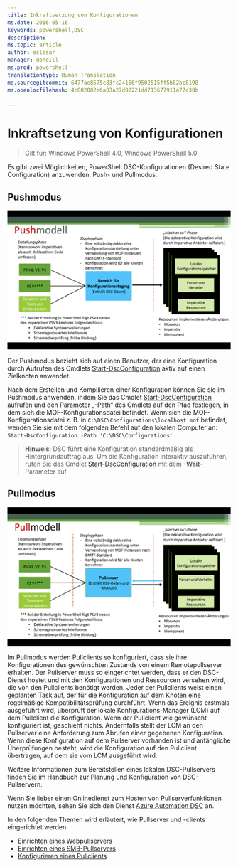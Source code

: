 ```yaml
---
title: Inkraftsetzung von Konfigurationen
ms.date: 2016-05-16
keywords: powershell,DSC
description: 
ms.topic: article
author: eslesar
manager: dongill
ms.prod: powershell
translationtype: Human Translation
ms.sourcegitcommit: 6477ae8575c83fc24150f9502515ff5b82bc8198
ms.openlocfilehash: 4c802002c6a03a27d02221dd713677911a77c30b

---
```


# Inkraftsetzung von Konfigurationen

>Gilt für: Windows PowerShell 4.0, Windows PowerShell 5.0

Es gibt zwei Möglichkeiten, PowerShell DSC-Konfigurationen (Desired State Configuration) anzuwenden: Push- und Pullmodus.

## Pushmodus

![Pushmodus](images/Push.png "How push mode works")

Der Pushmodus bezieht sich auf einen Benutzer, der eine Konfiguration durch Aufrufen des Cmdlets [Start-DscConfiguration](https://technet.microsoft.com/en-us/library/dn521623.aspx) aktiv auf einen Zielknoten anwendet.

Nach dem Erstellen und Kompilieren einer Konfiguration können Sie sie im Pushmodus anwenden, indem Sie das Cmdlet [Start-DscConfiguration](https://technet.microsoft.com/en-us/library/dn521623.aspx) aufrufen und den Parameter „-Path“ des Cmdlets auf den Pfad festlegen, in dem sich die MOF-Konfigurationsdatei befindet. Wenn sich die MOF-Konfigurationsdatei z. B. in `C:\DSC\Configurations\localhost.mof` befindet, wenden Sie sie mit dem folgenden Befehl auf den lokalen Computer an: `Start-DscConfiguration -Path 'C:\DSC\Configurations'`

> __Hinweis__: DSC führt eine Konfiguration standardmäßig als Hintergrundauftrag aus. Um die Konfiguration interaktiv auszuführen, rufen Sie das Cmdlet [Start-DscConfiguration](https://technet.microsoft.com/en-us/library/dn521623.aspx) mit dem __-Wait__-Parameter auf.


## Pullmodus

![Pullmodus](images/Pull.png "How pull mode works")

Im Pullmodus werden Pullclients so konfiguriert, dass sie ihre Konfigurationen des gewünschten Zustands von einem Remotepullserver erhalten. Der Pullserver muss so eingerichtet werden, dass er den DSC-Dienst hostet und mit den Konfigurationen und Ressourcen versehen wird, die von den Pullclients benötigt werden. Jeder der Pullclients weist einen geplanten Task auf, der für die Konfiguration auf dem Knoten eine regelmäßige Kompatibilitätsprüfung durchführt. Wenn das Ereignis erstmals ausgeführt wird, überprüft der lokale Konfigurations-Manager (LCM) auf dem Pullclient die Konfiguration. Wenn der Pullclient wie gewünscht konfiguriert ist, geschieht nichts. Andernfalls stellt der LCM an den Pullserver eine Anforderung zum Abrufen einer gegebenen Konfiguration. Wenn diese Konfiguration auf dem Pullserver vorhanden ist und anfängliche Überprüfungen besteht, wird die Konfiguration auf den Pullclient übertragen, auf dem sie vom LCM ausgeführt wird.

Weitere Informationen zum Bereitstellen eines lokalen DSC-Pullservers finden Sie im Handbuch zur Planung und Konfiguration von DSC-Pullservern.

Wenn Sie lieber einen Onlinedienst zum Hosten von Pullserverfunktionen nutzen möchten, sehen Sie sich den Dienst [Azure Automation DSC](https://azure.microsoft.com/en-us/documentation/articles/automation-dsc-overview/) an.

In den folgenden Themen wird erläutert, wie Pullserver und -clients eingerichtet werden:

- [Einrichten eines Webpullservers](pullServer.md)
- [Einrichten eines SMB-Pullservers](pullServerSMB.md)
- [Konfigurieren eines Pullclients](pullClientConfigID.md)




<!--HONumber=Aug16_HO3-->


